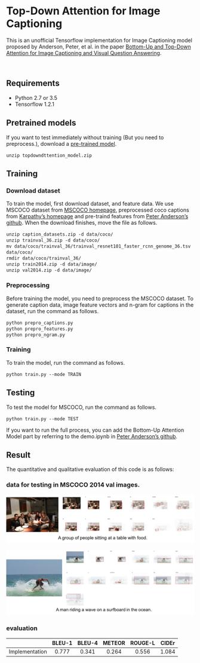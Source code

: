 # Top-Down Attention for Image Captioning
This is an unofficial Tensorflow implementation for Image Captioning model proposed by Anderson, Peter, et al. in the paper [Bottom-Up and Top-Down Attention for Image Captioning and Visual Question Answering](https://arxiv.org/abs/1707.07998).

<br/>

## Requirements
* Python 2.7 or 3.5
* Tensorflow 1.2.1

## Pretrained models
If you want to test immediately without training (But you need to preprocess.), download a [pre-trained model](https://drive.google.com/open?id=1HOK8jn6jl3S44AM4_gAIAFjI5etF258K).
```
unzip topdowndttention_model.zip
```

## Training

### Download dataset
To train the model, first download dataset, and feature data. We use MSCOCO dataset from [MSCOCO homepage](http://cocodataset.org/#download), preprocessed coco captions from [Karpathy’s homepage](http://cs.stanford.edu/people/karpathy/deepimagesent/caption_datasets.zip) and pre-traind features from [Peter Anderson’s github](https://storage.googleapis.com/bottom-up-attention/trainval_36.zip). When the download finishes, move the file as follows.
```
unzip caption_datasets.zip -d data/coco/
unzip trainval_36.zip -d data/coco/
mv data/coco/trainval_36/trainval_resnet101_faster_rcnn_genome_36.tsv data/coco/
rmdir data/coco/trainval_36/
unzip train2014.zip -d data/image/
unzip val2014.zip -d data/image/
```

### Preprocessing
Before training the model, you need to preprocess the MSCOCO dataset. To generate caption data, image feature vectors and n-gram for captions in the dataset, run the command as follows.
```
python prepro_captions.py
python prepro_features.py
python prepro_ngram.py
```

### Training
To train the model, run the command as follows.
```
python train.py --mode TRAIN
```

## Testing
To test the model for MSCOCO, run the command as follows.
```
python train.py --mode TEST
```
If you want to run the full process, you can add the Bottom-Up Attention Model part by referring to the demo.ipynb in [Peter Anderson’s github](https://github.com/peteanderson80/bottom-up-attention).

## Result
The quantitative and qualitative evaluation of this code is as follows:

### data for testing in MSCOCO 2014 val images.

![alt text](jpg/result1.jpg "test image")

![alt text](jpg/result2.jpg "test image")

### evaluation
|                   | BLEU-1 | BLEU-4 | METEOR | ROUGE-L | CIDEr |
|-------------------|:-------------------:|:------------------------:|:---------------------:|:---------------------------:|:---------------------------:|
| Implementation | 0.777  | 0.341 | 0.264 | 0.556 | 1.084 |

